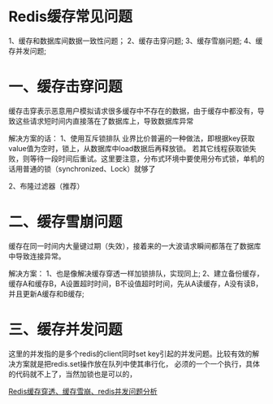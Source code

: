 # Redis缓存常见问题
1、缓存和数据库间数据一致性问题；
2、缓存击穿问题;
3、缓存雪崩问题;
4、缓存并发问题;




# 一、缓存击穿问题
缓存击穿表示恶意用户模拟请求很多缓存中不存在的数据，由于缓存中都没有，导致这些请求短时间内直接落在了数据库上，导致数据库异常

解决方案的话：
1、使用互斥锁排队
业界比价普遍的一种做法，即根据key获取value值为空时，锁上，从数据库中load数据后再释放锁。
若其它线程获取锁失败，则等待一段时间后重试。这里要注意，分布式环境中要使用分布式锁，单机的话用普通的锁（synchronized、Lock）就够了

2、布隆过滤器（推荐）


# 二、缓存雪崩问题
缓存在同一时间内大量键过期（失效），接着来的一大波请求瞬间都落在了数据库中导致连接异常。

解决方案：
1、也是像解决缓存穿透一样加锁排队，实现同上;
2、建立备份缓存，缓存A和缓存B，A设置超时时间，B不设值超时时间，先从A读缓存，A没有读B，并且更新A缓存和B缓存;

# 三、缓存并发问题

这里的并发指的是多个redis的client同时set key引起的并发问题。比较有效的解决方案就是把redis.set操作放在队列中使其串行化，
必须的一个一个执行，具体的代码就不上了，当然加锁也是可以的，








[Redis缓存穿透、缓存雪崩、redis并发问题分析](https://juejin.im/post/5b961172f265da0ab7198f4d)